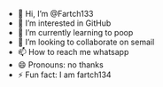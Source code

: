 - 👋 Hi, I’m @Fartch133
- 👀 I’m interested in GitHub
- 🌱 I’m currently learning to poop
- 💞️ I’m looking to collaborate on semail
- 📫 How to reach me whatsapp
- 😄 Pronouns: no thanks
- ⚡ Fun fact: I am fartch134

<!---
Fartch133/Fartch133 is a ✨ special ✨ repository because its `README.md` (this file) appears on your GitHub profile.
You can click the Preview link to take a look at your changes.
--->

